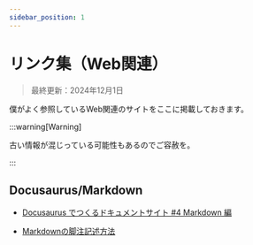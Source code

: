 ```yaml
---
sidebar_position: 1
---
```


# リンク集（Web関連）

> 最終更新：2024年12月1日

僕がよく参照しているWeb関連のサイトをここに掲載しておきます。

:::warning[Warning]

古い情報が混じっている可能性もあるのでご容赦を。

:::

## Docusaurus/Markdown

- [Docusaurus でつくるドキュメントサイト #4 Markdown 編](https://griponminds.jp/blog/docusaurus-04/)

- [Markdownの脚注記述方法](https://gist.githubusercontent.com/takayama/ba31f5b66a7ea891698a/raw/332aa8d5073cef0c0eb7b394ea927618f6e53060/gistfile1.md)

